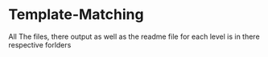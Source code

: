 # Template-Matching

All The files, there output as well as the readme file for each level is in there respective forlders
